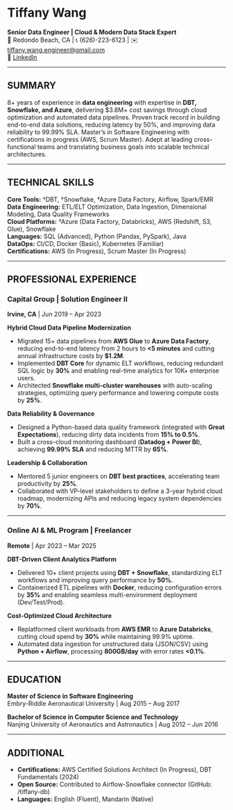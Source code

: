 # Tiffany Wang  
**Senior Data Engineer | Cloud & Modern Data Stack Expert**  
📍 Redondo Beach, CA | 📞 (626)-223-6123 | ✉️ tiffany.wang.engineer@gmail.com  
🔗 [LinkedIn](https://www.linkedin.com/in/tiffanywangengineer/)  

---

## **SUMMARY**  
8+ years of experience in **data engineering** with expertise in **DBT, Snowflake, and Azure**, delivering \$3.8M+ cost savings through cloud optimization and automated data pipelines. Proven track record in building end-to-end data solutions, reducing latency by 50%, and improving data reliability to 99.99% SLA. Master’s in Software Engineering with certifications in progress (AWS, Scrum Master). Adept at leading cross-functional teams and translating business goals into scalable technical architectures.

---

## **TECHNICAL SKILLS**  
**Core Tools:** †DBT, †Snowflake, †Azure Data Factory, Airflow, Spark/EMR  
**Data Engineering:** ETL/ELT Optimization, Data Ingestion, Dimensional Modeling, Data Quality Frameworks  
**Cloud Platforms:** †Azure (Data Factory, Databricks), AWS (Redshift, S3, Glue), Snowflake  
**Languages:** SQL (Advanced), Python (Pandas, PySpark), Java  
**DataOps:** CI/CD, Docker (Basic), Kubernetes (Familiar)  
**Certifications:** AWS (In Progress), Scrum Master (In Progress)  

---

## **PROFESSIONAL EXPERIENCE**  

### **Capital Group** | Solution Engineer II  
**Irvine, CA** | Jun 2019 – Apr 2023  

**Hybrid Cloud Data Pipeline Modernization**  
- Migrated 15+ data pipelines from **AWS Glue** to **Azure Data Factory**, reducing end-to-end latency from 2 hours to **<5 minutes** and cutting annual infrastructure costs by **\$1.2M**.  
- Implemented **DBT Core** for dynamic ELT workflows, reducing redundant SQL logic by **30%** and enabling real-time analytics for 10K+ enterprise users.  
- Architected **Snowflake multi-cluster warehouses** with auto-scaling strategies, optimizing query performance and lowering compute costs by **25%**.  

**Data Reliability & Governance**  
- Designed a Python-based data quality framework (integrated with **Great Expectations**), reducing dirty data incidents from **15% to 0.5%**.  
- Built a cross-cloud monitoring dashboard (**Datadog + Power BI**), achieving **99.99% SLA** and reducing MTTR by **65%**.  

**Leadership & Collaboration**  
- Mentored 5 junior engineers on **DBT best practices**, accelerating team productivity by **25%**.  
- Collaborated with VP-level stakeholders to define a 3-year hybrid cloud roadmap, modernizing APIs and reducing legacy system dependencies by **70%**.  

---

### **Online AI & ML Program** | Freelancer  
**Remote** | Apr 2023 – Mar 2025  

**DBT-Driven Client Analytics Platform**  
- Delivered 10+ client projects using **DBT + Snowflake**, standardizing ELT workflows and improving query performance by **50%**.  
- Containerized ETL pipelines with **Docker**, reducing configuration errors by **35%** and enabling seamless multi-environment deployment (Dev/Test/Prod).  

**Cost-Optimized Cloud Architecture**  
- Replatformed client workloads from **AWS EMR** to **Azure Databricks**, cutting cloud spend by **30%** while maintaining 99.9% uptime.  
- Automated data ingestion for unstructured data (JSON/CSV) using **Python + Airflow**, processing **800GB/day** with error rates **<0.1%**.  

---

## **EDUCATION**  
**Master of Science in Software Engineering**  
Embry-Riddle Aeronautical University | Aug 2015 – Aug 2017  

**Bachelor of Science in Computer Science and Technology**  
Nanjing University of Aeronautics and Astronautics | Aug 2012 – Jun 2016  

---

## **ADDITIONAL**  
- **Certifications:** AWS Certified Solutions Architect (In Progress), DBT Fundamentals (2024)  
- **Open Source:** Contributed to Airflow-Snowflake connector (GitHub: /tiffany-db)  
- **Languages:** English (Fluent), Mandarin (Native)  
